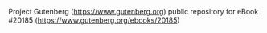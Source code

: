 Project Gutenberg (https://www.gutenberg.org) public repository for eBook #20185 (https://www.gutenberg.org/ebooks/20185)
